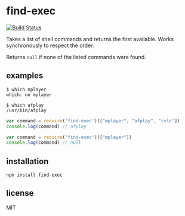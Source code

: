 # find-exec

[![Build Status](https://travis-ci.org/shime/find-exec.svg)](https://travis-ci.org/shime/find-exec)

Takes a list of shell commands and returns the first available. Works synchronously to respect the order.

Returns `null` if none of the listed commands were found.

## examples

    $ which mplayer
    which: no mplayer

    $ which afplay
    /usr/bin/afplay

```javascript
var command = require('find-exec')(["mplayer", "afplay", "cvlc"])
console.log(command) // afplay
```

```javascript
var command = require('find-exec')(["mplayer"])
console.log(command) // null
```

## installation

    npm install find-exec

## license

MIT
